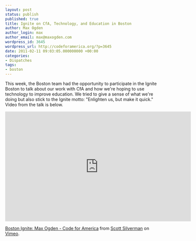 ```yaml
---
layout: post
status: publish
published: true
title: Ignite on CfA, Technology, and Education in Boston
author: Max Ogden
author_login: max
author_email: max@maxogden.com
wordpress_id: 3645
wordpress_url: http://codeforamerica.org/?p=3645
date: 2011-02-11 09:03:05.000000000 +00:00
categories:
- Dispatches
tags:
- boston
---
```

This week, the Boston team had the opportunity to participate in the Ignite Boston to talk about our work with CfA and how we're hoping to use technology to improve education. We tried to give a sense of what we're doing but also stick to the Ignite motto: "Enlighten us, but make it quick." Video from the talk is below.

<iframe src="http://player.vimeo.com/video/19688176" width="600" height="355" frameborder="0"></iframe><p><a href="http://vimeo.com/19688176">Boston Ignite: Max Ogden - Code for America</a> from <a href="http://vimeo.com/scottsil">Scott Silverman</a> on <a href="http://vimeo.com">Vimeo</a>.</p>
